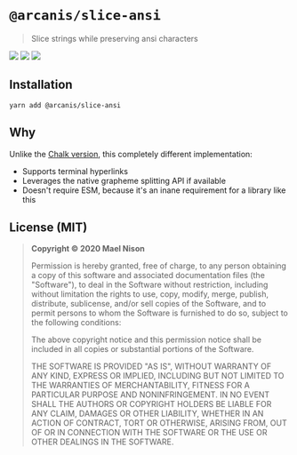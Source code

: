 # `@arcanis/slice-ansi`

> Slice strings while preserving ansi characters

[![](https://img.shields.io/npm/v/@arcanis/slice-ansi.svg)]() [![](https://img.shields.io/npm/l/@arcanis/slice-ansi.svg)]() [![](https://img.shields.io/badge/developed%20with-Yarn%202-blue)](https://github.com/yarnpkg/berry)

## Installation

```
yarn add @arcanis/slice-ansi
```

## Why

Unlike the [Chalk version](https://github.com/chalk/slice-ansi), this completely different implementation:

- Supports terminal hyperlinks
- Leverages the native grapheme splitting API if available
- Doesn't require ESM, because it's an inane requirement for a library like this

## License (MIT)

> **Copyright © 2020 Mael Nison**
>
> Permission is hereby granted, free of charge, to any person obtaining a copy of this software and associated documentation files (the "Software"), to deal in the Software without restriction, including without limitation the rights to use, copy, modify, merge, publish, distribute, sublicense, and/or sell copies of the Software, and to permit persons to whom the Software is furnished to do so, subject to the following conditions:
>
> The above copyright notice and this permission notice shall be included in all copies or substantial portions of the Software.
>
> THE SOFTWARE IS PROVIDED "AS IS", WITHOUT WARRANTY OF ANY KIND, EXPRESS OR IMPLIED, INCLUDING BUT NOT LIMITED TO THE WARRANTIES OF MERCHANTABILITY, FITNESS FOR A PARTICULAR PURPOSE AND NONINFRINGEMENT. IN NO EVENT SHALL THE AUTHORS OR COPYRIGHT HOLDERS BE LIABLE FOR ANY CLAIM, DAMAGES OR OTHER LIABILITY, WHETHER IN AN ACTION OF CONTRACT, TORT OR OTHERWISE, ARISING FROM, OUT OF OR IN CONNECTION WITH THE SOFTWARE OR THE USE OR OTHER DEALINGS IN THE SOFTWARE.
